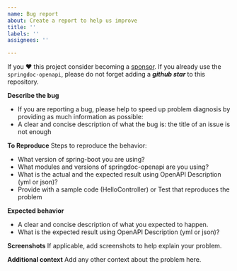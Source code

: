 ```yaml
---
name: Bug report
about: Create a report to help us improve
title: ''
labels: ''
assignees: ''

---
```


If you ❤️ this project consider becoming a [sponsor](https://github.com/sponsors/springdoc).
If you already use the `springdoc-openapi`, please do not forget adding a ***github star*** to this repository.

**Describe the bug**

- If you are reporting a bug, please help to speed up problem diagnosis by providing as
  much information as possible:
- A clear and concise description of what the bug is: the title of an issue is not enough

**To Reproduce**
Steps to reproduce the behavior:

- What version of spring-boot you are using?
- What modules and versions of springdoc-openapi are you using?
- What is the actual and the expected result using OpenAPI Description (yml or json)?
- Provide with a sample code (HelloController) or Test that reproduces the problem

**Expected behavior**

- A clear and concise description of what you expected to happen.
- What is the expected result using OpenAPI Description (yml or json)?

**Screenshots**
If applicable, add screenshots to help explain your problem.

**Additional context**
Add any other context about the problem here.
